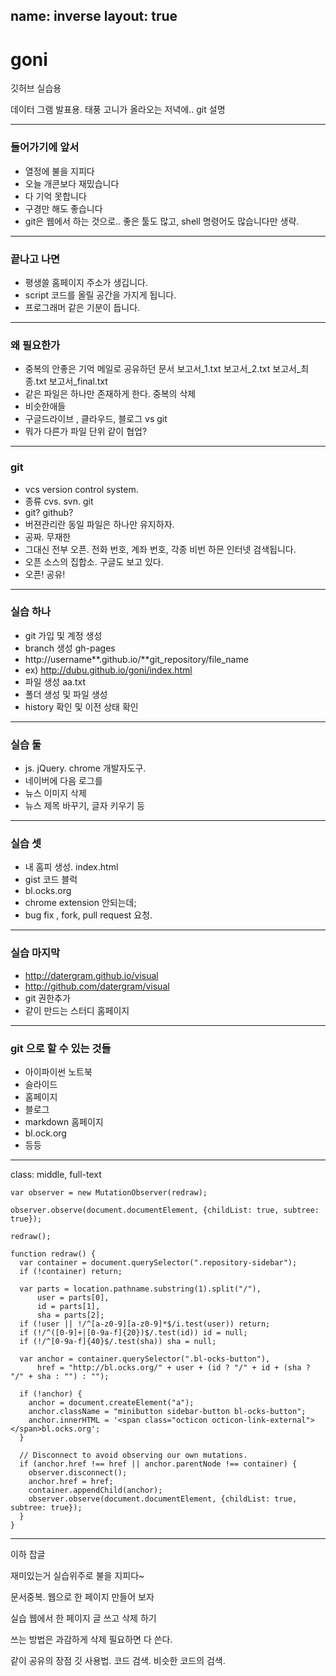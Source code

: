 name: inverse
layout: true
---
# goni
깃허브 실습용

데이터 그램 발표용. 
태풍 고니가 올라오는 저녁에..
git  설명

---
### 들어가기에 앞서
- 열정에 불을 지피다
- 오늘 개콘보다 재밌습니다
- 다 기억 못합니다
- 구경만 해도 좋습니다
- git은 웹에서 하는 것으로.. 좋은 툴도 많고, shell 명령어도 많습니다만 생략.

---
### 끝나고 나면
- 평생쓸 홈페이지 주소가 생깁니다.
- script 코드를 올릴 공간을 가지게 됩니다. 
- 프로그래머 같은 기분이 듭니다.

---
### 왜 필요한가
- 중복의 안좋은 기억 메일로 공유하던 문서 보고서_1.txt 보고서_2.txt 보고서_최종.txt 보고서_final.txt
- 같은 파일은 하나만 존재하게 한다. 중복의 삭제
- 비슷한애들 
- 구글드라이브 , 클라우드, 블로그 vs git
- 뭐가 다른가 파일 단위 같이 협업?

---
### git
- vcs version control system. 
- 종류 cvs. svn. git
- git? github?
- 버젼관리란 동일 파일은 하나만 유지하자. 
- 공짜. 무재한
- 그대신 전부 오픈. 전화 번호, 계좌 번호, 각종 비번 하믄 인터넷 검색됩니다. 
- 오픈 소스의 집합소. 구글도 보고 있다.
- 오픈! 공유!

---
### 실습 하나 
- git 가입 및 계정 생성
- branch 생성  gh-pages  
- http://username**.github.io/**git_repository/file_name
- ex) http://dubu.github.io/goni/index.html
- 파일 생성 aa.txt 
- 폴더 생성 및 파일 생성
- history 확인 및 이전 상태 확인

---
### 실습 둘 
- js. jQuery. chrome 개발자도구.
- 네이버에 다음 로그를
- 뉴스 이미지 삭제
- 뉴스 제목 바꾸기, 글자 키우기 등

---
### 실습 셋 
- 내 홈피 생성. index.html
- gist  코드 블럭
- bl.ocks.org
- chrome extension 안되는데;
- bug fix , fork, pull request 요청. 

---
### 실습 마지막
- http://datergram.github.io/visual
- http://github.com/datergram/visual
- git 권한추가
- 같이 만드는 스터디 홈페이지 

---
### git 으로 할 수 있는 것들
- 아이파이썬 노트북 
- 슬라이드 
- 홈페이지
- 블로그
- markdown 홈페이지
- bl.ock.org
- 등등

---

class: middle, full-text

```
var observer = new MutationObserver(redraw);

observer.observe(document.documentElement, {childList: true, subtree: true});

redraw();

function redraw() {
  var container = document.querySelector(".repository-sidebar");
  if (!container) return;

  var parts = location.pathname.substring(1).split("/"),
      user = parts[0],
      id = parts[1],
      sha = parts[2];
  if (!user || !/^[a-z0-9][a-z0-9]*$/i.test(user)) return;
  if (!/^([0-9]+|[0-9a-f]{20})$/.test(id)) id = null;
  if (!/^[0-9a-f]{40}$/.test(sha)) sha = null;

  var anchor = container.querySelector(".bl-ocks-button"),
      href = "http://bl.ocks.org/" + user + (id ? "/" + id + (sha ? "/" + sha : "") : "");

  if (!anchor) {
    anchor = document.createElement("a");
    anchor.className = "minibutton sidebar-button bl-ocks-button";
    anchor.innerHTML = '<span class="octicon octicon-link-external"></span>bl.ocks.org';
  }

  // Disconnect to avoid observing our own mutations.
  if (anchor.href !== href || anchor.parentNode !== container) {
    observer.disconnect();
    anchor.href = href;
    container.appendChild(anchor);
    observer.observe(document.documentElement, {childList: true, subtree: true});
  }
}
```

------------------
이하 잡글

재미있는거 
실습위주로
불을 지피다~

문서중복. 웹으로 한 페이지 만들어 보자 

실습 웹에서  한 페이지 글 쓰고 삭제 하기 

쓰는 방법은 과감하게 삭제
필요하면 다 쓴다. 

같이 공유의 장점
깃 사용법. 코드 검색. 비슷한 코드의 검색.

